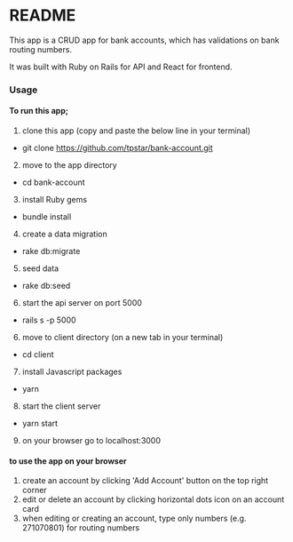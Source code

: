 # README

This app is a CRUD app for bank accounts, which has validations on bank routing numbers.

It was built with Ruby on Rails for API and React for frontend.

### Usage

#### To run this app;

1. clone this app (copy and paste the below line in your terminal)
  + git clone https://github.com/tpstar/bank-account.git
2. move to the app directory
  + cd bank-account
3. install Ruby gems
  + bundle install
4. create a data migration
  + rake db:migrate
5. seed data
  + rake db:seed
6. start the api server on port 5000
  + rails s -p 5000
6. move to client directory (on a new tab in your terminal)
  + cd client
7. install Javascript packages
  + yarn
8. start the client server
  + yarn start
9. on your browser go to
  localhost:3000

#### to use the app on your browser

1. create an account by clicking 'Add Account' button on the top right corner
2. edit or delete an account by clicking horizontal dots icon on an account card
3. when editing or creating an account, type only numbers (e.g. 271070801) for routing numbers
